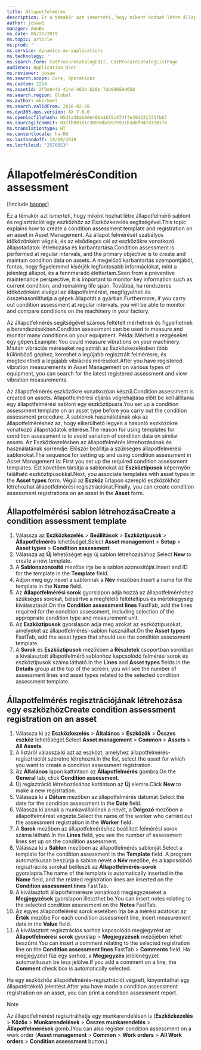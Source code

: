 ```yaml
---
title: Állapotfelmérés
description: Ez a témakör azt ismerteti, hogy miként hozhat létre állapotfelmérő sablont és regisztrációt egy eszközhöz az Eszközkezelés segítségével.
author: josaw1
manager: AnnBe
ms.date: 06/26/2019
ms.topic: article
ms.prod: ''
ms.service: dynamics-ax-applications
ms.technology: ''
ms.search.form: CatProcureCatalogEdit, CatProcureCatalogListPage
audience: Application User
ms.reviewer: josaw
ms.search.scope: Core, Operations
ms.custom: 2214
ms.assetid: 2f3e0441-414d-402b-b28b-7ab0d650d658
ms.search.region: Global
ms.author: mkirknel
ms.search.validFrom: 2016-02-28
ms.dyn365.ops.version: AX 7.0.0
ms.openlocfilehash: 05d1a38ab8de406a1615c474ffe39d231335fb67
ms.sourcegitcommit: d37fb09101c30858bcb975931b3d8f947d72017b
ms.translationtype: HT
ms.contentlocale: hu-HU
ms.lasthandoff: 10/10/2019
ms.locfileid: "2570053"
---
```

# <a name="condition-assessment"></a><span data-ttu-id="75eeb-103">Állapotfelmérés</span><span class="sxs-lookup"><span data-stu-id="75eeb-103">Condition assessment</span></span>

[!include [banner](../../includes/banner.md)]

 

<span data-ttu-id="75eeb-104">Ez a témakör azt ismerteti, hogy miként hozhat létre állapotfelmérő sablont és regisztrációt egy eszközhöz az Eszközkezelés segítségével.</span><span class="sxs-lookup"><span data-stu-id="75eeb-104">This topic explains how to create a condition assessment template and registration on an asset in Asset Management.</span></span> <span data-ttu-id="75eeb-105">Az állapot felmérését szabályos időközönként végzik, és az elsődleges cél az eszközökre vonatkozó állapotadatok létrehozása és karbantartása.</span><span class="sxs-lookup"><span data-stu-id="75eeb-105">Condition assessment is performed at regular intervals, and the primary objective is to create and maintain condition data on assets.</span></span> <span data-ttu-id="75eeb-106">A megelőző karbantartás szempontjából, fontos, hogy figyelemmel kísérjék legfontosabb információkat, mint a jelenlegi állapot, és a fennmaradó élettartam.</span><span class="sxs-lookup"><span data-stu-id="75eeb-106">Seen from a preventive maintenance perspective, it is important to monitor key information such as current condition, and remaining life span.</span></span> <span data-ttu-id="75eeb-107">Továbbá, ha rendszeres időközönként elvégzi az állapotfelmérést, megfigyelheti és összehasonlíthatja a gépek állapotát a gyárban.</span><span class="sxs-lookup"><span data-stu-id="75eeb-107">Furthermore, if you carry out condition assessment at regular intervals, you will be able to monitor and compare conditions on the machinery in your factory.</span></span>

<span data-ttu-id="75eeb-108">Az állapotfelmérés segítségével számos feltételt mérhetnek és figyelhetnek a berendezésekben.</span><span class="sxs-lookup"><span data-stu-id="75eeb-108">Condition assessment can be used to measure and monitor many conditions on your equipment.</span></span> <span data-ttu-id="75eeb-109">Példa: Mérheti a rezgéseket egy gépen.</span><span class="sxs-lookup"><span data-stu-id="75eeb-109">Example: You could measure vibrations on your machinery.</span></span> <span data-ttu-id="75eeb-110">Miután vibrációs méréseket regisztrált az Eszközkezelésben több különböző géphez, kereshet a legújabb regisztrált felmérésre, és megtekintheti a legújabb vibrációs méréseket.</span><span class="sxs-lookup"><span data-stu-id="75eeb-110">After you have registered vibration measurements in Asset Management on various types of equipment, you can search for the latest registered assessment and view vibration measurements.</span></span>

<span data-ttu-id="75eeb-111">Az állapotfelmérés eszközökre vonatkozóan készül.</span><span class="sxs-lookup"><span data-stu-id="75eeb-111">Condition assessment is created on assets.</span></span> <span data-ttu-id="75eeb-112">Állapotfelmérési eljárás végrehajtása előtt be kell állítania egy állapotfelmérési sablont egy eszköztípusra.</span><span class="sxs-lookup"><span data-stu-id="75eeb-112">You set up a condition assessment template on an asset type before you carry out the condition assessment procedure.</span></span> <span data-ttu-id="75eeb-113">A sablonok használatának oka az állapotfelméréshez az, hogy elkerülhető legyen a hasonló eszközökre vonatkozó állapotadatok eltérése.</span><span class="sxs-lookup"><span data-stu-id="75eeb-113">The reason for using templates for condition assessment is to avoid variation of condition data on similar assets.</span></span> <span data-ttu-id="75eeb-114">Az Eszközkezelésben az állapotfelmérés létrehozásának és használatának sorrendje: Először beállítja a szükséges állapotfelmérési sablonokat.</span><span class="sxs-lookup"><span data-stu-id="75eeb-114">The sequence for setting up and using condition assessment in Asset Management is: First you set up the required condition assessment templates.</span></span> <span data-ttu-id="75eeb-115">Ezt követően társítja a sablonokat az **Eszköztípusok** képernyőn található eszköztípusokkal.</span><span class="sxs-lookup"><span data-stu-id="75eeb-115">Next, you associate templates with asset types in the **Asset types** form.</span></span> <span data-ttu-id="75eeb-116">Végül az **Eszköz** űrlapon szereplő eszközökhöz létrehozhat állapotfelmérési regisztrációkat.</span><span class="sxs-lookup"><span data-stu-id="75eeb-116">Finally, you can create condition assessment registrations on an asset in the **Asset** form.</span></span>

## <a name="create-a-condition-assessment-template"></a><span data-ttu-id="75eeb-117">Állapotfelmérési sablon létrehozása</span><span class="sxs-lookup"><span data-stu-id="75eeb-117">Create a condition assessment template</span></span>

1. <span data-ttu-id="75eeb-118">Válassza az **Eszközkezelés** > **Beállítások** > **Eszköztípusok** > **Állapotfelmérés** lehetőséget.</span><span class="sxs-lookup"><span data-stu-id="75eeb-118">Select **Asset management** > **Setup** > **Asset types** > **Condition assessment**.</span></span>
2. <span data-ttu-id="75eeb-119">Válassza az **Új** lehetőséget egy új sablon létrehozásához.</span><span class="sxs-lookup"><span data-stu-id="75eeb-119">Select **New** to create a new template.</span></span>
3. <span data-ttu-id="75eeb-120">A **Sablonazonosító** mezőbe írja be a sablon azonosítóját.</span><span class="sxs-lookup"><span data-stu-id="75eeb-120">Insert and ID for the template in the **Template** field.</span></span>
4. <span data-ttu-id="75eeb-121">Adjon meg egy nevet a sablonnak a **Név** mezőben.</span><span class="sxs-lookup"><span data-stu-id="75eeb-121">Insert a name for the template in the **Name** field.</span></span>
5. <span data-ttu-id="75eeb-122">Az **Állapotfelmérési sorok** gyorslapon adja hozzá az állapotfelméréshez szükséges sorokat, beleértve a megfelelő feltételtípus és mértékegység kiválasztását.</span><span class="sxs-lookup"><span data-stu-id="75eeb-122">On the **Condition assessment lines** FastFab, add the lines required for the condition assessment, including selection of the appropriate condition type and measurement unit.</span></span>
6. <span data-ttu-id="75eeb-123">Az **Eszköztípusok** gyorslapon adja meg azokat az eszköztípusokat, amelyeket az állapotfelmérési-sablon használhat.</span><span class="sxs-lookup"><span data-stu-id="75eeb-123">On the **Asset types** FastTab, add the asset types that should use the condition assessment template.</span></span>
7. <span data-ttu-id="75eeb-124">A **Sorok** és **Eszköztípusok** mezőkben a **Részletek** csoportban sorokban a kiválasztott állapotfelmérő sablonhoz kapcsolódó felmérési sorok és eszköztípusok száma látható.</span><span class="sxs-lookup"><span data-stu-id="75eeb-124">In the **Lines** and **Asset types** fields in the **Details** group at the top of the screen, you will see the number of assessment lines and asset types related to the selected condition assessment template.</span></span>


## <a name="create-condition-assessment-registration-on-an-asset"></a><span data-ttu-id="75eeb-125">Állapotfelmérés regisztrációjának létrehozása egy eszközhöz</span><span class="sxs-lookup"><span data-stu-id="75eeb-125">Create condition assessment registration on an asset</span></span>

1. <span data-ttu-id="75eeb-126">Válassza ki az **Eszközkezelés** > **Általános** > **Eszközök** > **Összes eszköz** lehetőséget.</span><span class="sxs-lookup"><span data-stu-id="75eeb-126">Select **Asset management** > **Common** > **Assets** > **All Assets**.</span></span>
2. <span data-ttu-id="75eeb-127">A listáról válassza ki azt az eszközt, amelyhez állapotfelmérés-regisztrációt szeretne létrehozni.</span><span class="sxs-lookup"><span data-stu-id="75eeb-127">In the list, select the asset for which you want to create a condition assessment registration.</span></span>
3. <span data-ttu-id="75eeb-128">Az **Általános** lapon kattintson az **Állapotfelmérés** gombra.</span><span class="sxs-lookup"><span data-stu-id="75eeb-128">On the **General** tab, click **Condition assessment**.</span></span>
4. <span data-ttu-id="75eeb-129">Új regisztráció létrehozásához kattintson az **Új** elemre.</span><span class="sxs-lookup"><span data-stu-id="75eeb-129">Click **New** to make a new registration.</span></span>
5. <span data-ttu-id="75eeb-130">Válassza ki a **Dátum** mezőben az állapotfelmérés dátumát.</span><span class="sxs-lookup"><span data-stu-id="75eeb-130">Select the date for the condition assessment in the **Date** field.</span></span>
6. <span data-ttu-id="75eeb-131">Válassza ki annak a munkavállalónak a nevét, a **Dolgozó** mezőben a állapotfelmérést végezte.</span><span class="sxs-lookup"><span data-stu-id="75eeb-131">Select the name of the worker who carried out the assessment registration in the **Worker** field.</span></span>
7. <span data-ttu-id="75eeb-132">A **Sorok** mezőben az állapotfelméréshez beállított felmérési sorok száma látható.</span><span class="sxs-lookup"><span data-stu-id="75eeb-132">In the **Lines** field, you see the number of assessment lines set up on the condition assessment.</span></span>
8. <span data-ttu-id="75eeb-133">Válassza ki a **Sablon** mezőben az állapotfelmérés sablonját.</span><span class="sxs-lookup"><span data-stu-id="75eeb-133">Select a template for the condition assessment in the **Template** field.</span></span> <span data-ttu-id="75eeb-134">A program automatikusan beszúrja a sablon nevét a **Név** mezőbe, és a kapcsolódó regisztrációs sorokat beilleszti az **Állapotfelmérés-sorok** gyorslapra.</span><span class="sxs-lookup"><span data-stu-id="75eeb-134">The name of the template is automatically inserted in the **Name** field, and the related registration lines are inserted on the **Condition assessment lines** FastTab.</span></span>
9. <span data-ttu-id="75eeb-135">A kiválasztott állapotfelmérésre vonatkozó megjegyzéseket a **Megjegyzések** gyorslapon illeszthet be.</span><span class="sxs-lookup"><span data-stu-id="75eeb-135">You can insert notes relating to the selected condition assessment on the **Notes** FastTab.</span></span>
10. <span data-ttu-id="75eeb-136">Az egyes állapootfelérési sorok esetében írja be a mérési adatokat az **Érték** mezőbe.</span><span class="sxs-lookup"><span data-stu-id="75eeb-136">For each condition assessment line, insert measurement data in the **Value** field.</span></span>
11. <span data-ttu-id="75eeb-137">A kiválasztott regisztrációs sorhoz kapcsolódó megjegyzést az **Állapotfelmérési sorok** gyorslap > **Megjegyzések** mezőjében lehet beszúrni.</span><span class="sxs-lookup"><span data-stu-id="75eeb-137">You can insert a comment relating to the selected registration line on the **Condition assessment lines** FastTab > **Comments** field.</span></span> <span data-ttu-id="75eeb-138">Ha megjegyzést fűz egy sorhoz, a **Megjegyzés** jelölőnégyzet automatikusan be lesz jelölve.</span><span class="sxs-lookup"><span data-stu-id="75eeb-138">If you add a comment on a line, the **Comment** check box is automatically selected.</span></span>

<span data-ttu-id="75eeb-139">Ha egy eszközhöz állapotfelmérés-regisztrációt végzett, kinyomtathat egy állapotértékelő jelentést.</span><span class="sxs-lookup"><span data-stu-id="75eeb-139">After you have made a condition assessment registration on an asset, you can print a condition assessment report.</span></span>

>[!NOTE]
><span data-ttu-id="75eeb-140">Az állapotfelmérést regisztrálhatja egy munkarendelésen is (**Eszközkezelés** > **Közös** > **Munkarendelések** > **Összes munkarendelés** > **Állapotfelmérések** gomb.)</span><span class="sxs-lookup"><span data-stu-id="75eeb-140">You can also register condition assessment on a work order (**Asset management** > **Common** > **Work orders** > **All Work orders** > **Condition assessment** button.)</span></span>
